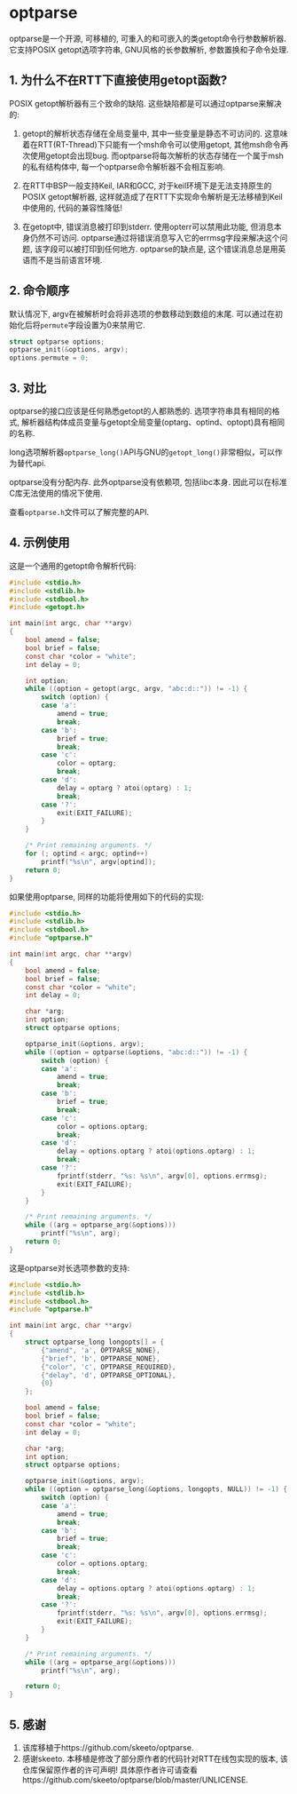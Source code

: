 # optparse #

optparse是一个开源, 可移植的, 可重入的和可嵌入的类getopt命令行参数解析器. 它支持POSIX getopt选项字符串, GNU风格的长参数解析, 参数置换和子命令处理.  

## 1. 为什么不在RTT下直接使用getopt函数?

POSIX getopt解析器有三个致命的缺陷. 这些缺陷都是可以通过optparse来解决的: 

1. getopt的解析状态存储在全局变量中, 其中一些变量是静态不可访问的. 这意味着在RTT(RT-Thread)下只能有一个msh命令可以使用getopt, 其他msh命令再次使用getopt会出现bug. 而optparse将每次解析的状态存储在一个属于msh的私有结构体中, 每一个optparse命令解析器不会相互影响. 

2. 在RTT中BSP一般支持Keil, IAR和GCC, 对于keil环境下是无法支持原生的POSIX getopt解析器, 这样就造成了在RTT下实现命令解析是无法移植到Keil中使用的, 代码的兼容性降低!

3. 在getopt中, 错误消息被打印到stderr. 使用opterr可以禁用此功能, 但消息本身仍然不可访问. optparse通过将错误消息写入它的errmsg字段来解决这个问题, 该字段可以被打印到任何地方. optparse的缺点是, 这个错误消息总是用英语而不是当前语言环境. 

## 2. 命令顺序

默认情况下, argv在被解析时会将非选项的参数移动到数组的末尾. 可以通过在初始化后将`permute`字段设置为0来禁用它. 

~~~c
struct optparse options;
optparse_init(&options, argv);
options.permute = 0;
~~~

## 3. 对比

optparse的接口应该是任何熟悉getopt的人都熟悉的. 选项字符串具有相同的格式, 解析器结构体成员变量与getopt全局变量(optarg、optind、optopt)具有相同的名称. 

long选项解析器`optparse_long()`API与GNU的`getopt_long()`非常相似，可以作为替代api. 

optparse没有分配内存. 此外optparse没有依赖项, 包括libc本身. 因此可以在标准C库无法使用的情况下使用. 

查看`optparse.h`文件可以了解完整的API. 

## 4. 示例使用

这是一个通用的getopt命令解析代码: 

~~~c
#include <stdio.h>
#include <stdlib.h>
#include <stdbool.h>
#include <getopt.h>

int main(int argc, char **argv)
{
    bool amend = false;
    bool brief = false;
    const char *color = "white";
    int delay = 0;

    int option;
    while ((option = getopt(argc, argv, "abc:d::")) != -1) {
        switch (option) {
        case 'a':
            amend = true;
            break;
        case 'b':
            brief = true;
            break;
        case 'c':
            color = optarg;
            break;
        case 'd':
            delay = optarg ? atoi(optarg) : 1;
            break;
        case '?':
            exit(EXIT_FAILURE);
        }
    }

    /* Print remaining arguments. */
    for (; optind < argc; optind++)
        printf("%s\n", argv[optind]);
    return 0;
}
~~~

如果使用optparse, 同样的功能将使用如下的代码的实现: 

~~~c
#include <stdio.h>
#include <stdlib.h>
#include <stdbool.h>
#include "optparse.h"

int main(int argc, char **argv)
{
    bool amend = false;
    bool brief = false;
    const char *color = "white";
    int delay = 0;

    char *arg;
    int option;
    struct optparse options;

    optparse_init(&options, argv);
    while ((option = optparse(&options, "abc:d::")) != -1) {
        switch (option) {
        case 'a':
            amend = true;
            break;
        case 'b':
            brief = true;
            break;
        case 'c':
            color = options.optarg;
            break;
        case 'd':
            delay = options.optarg ? atoi(options.optarg) : 1;
            break;
        case '?':
            fprintf(stderr, "%s: %s\n", argv[0], options.errmsg);
            exit(EXIT_FAILURE);
        }
    }

    /* Print remaining arguments. */
    while ((arg = optparse_arg(&options)))
        printf("%s\n", arg);
    return 0;
}
~~~

这是optparse对长选项参数的支持: 

~~~c
#include <stdio.h>
#include <stdlib.h>
#include <stdbool.h>
#include "optparse.h"

int main(int argc, char **argv)
{
    struct optparse_long longopts[] = {
        {"amend", 'a', OPTPARSE_NONE},
        {"brief", 'b', OPTPARSE_NONE},
        {"color", 'c', OPTPARSE_REQUIRED},
        {"delay", 'd', OPTPARSE_OPTIONAL},
        {0}
    };

    bool amend = false;
    bool brief = false;
    const char *color = "white";
    int delay = 0;

    char *arg;
    int option;
    struct optparse options;

    optparse_init(&options, argv);
    while ((option = optparse_long(&options, longopts, NULL)) != -1) {
        switch (option) {
        case 'a':
            amend = true;
            break;
        case 'b':
            brief = true;
            break;
        case 'c':
            color = options.optarg;
            break;
        case 'd':
            delay = options.optarg ? atoi(options.optarg) : 1;
            break;
        case '?':
            fprintf(stderr, "%s: %s\n", argv[0], options.errmsg);
            exit(EXIT_FAILURE);
        }
    }

    /* Print remaining arguments. */
    while ((arg = optparse_arg(&options)))
        printf("%s\n", arg);

    return 0;
}
~~~

## 5. 感谢

1. 该库移植于https://github.com/skeeto/optparse. 
2. 感谢skeeto. 本移植是修改了部分原作者的代码针对RTT在线包实现的版本, 该仓库保留原作者的许可声明! 具体原作者许可请查看https://github.com/skeeto/optparse/blob/master/UNLICENSE. 
